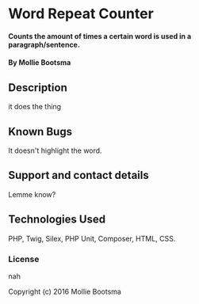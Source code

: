 # Word Repeat Counter

#### Counts the amount of times a certain word is used in a paragraph/sentence.

#### By Mollie Bootsma

## Description

it does the thing

## Known Bugs

It doesn't highlight the word.

## Support and contact details

Lemme know?

## Technologies Used

PHP, Twig, Silex, PHP Unit, Composer, HTML, CSS.

### License

nah

Copyright (c) 2016 Mollie Bootsma
